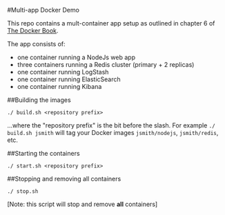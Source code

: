 #Multi-app Docker Demo

This repo contains a mult-container app setup as outlined in chapter 6 of [The Docker Book](http://www.dockerbook.com).

The app consists of:

- one container running a NodeJs web app
- three containers running a  Redis cluster (primary + 2 replicas)
- one container running LogStash
- one container running ElasticSearch
- one container running Kibana

##Building the images

    ./ build.sh <repository prefix>

...where the "repository prefix" is the bit before the slash. For example `./ build.sh jsmith` will tag your Docker images `jsmith/nodejs`, `jsmith/redis`, etc.

##Starting the containers

    ./ start.sh <repository prefix>

##Stopping and removing all containers

    ./ stop.sh

[Note: this script will stop and remove **all** containers]
